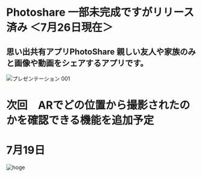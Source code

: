 # Photoshare 一部未完成ですがリリース済み ＜7月26日現在＞
## 思い出共有アプリPhotoShare 親しい友人や家族のみと画像や動画をシェアするアプリです。



![プレゼンテーション 001](https://user-images.githubusercontent.com/67153136/180965954-4b7b6722-f0e2-44bf-a67c-531533c6c430.jpeg)


# 次回　ARでどの位置から撮影されたのかを確認できる機能を追加予定

# 7月19日
![hoge](https://user-images.githubusercontent.com/67153136/179705424-3428a119-01d4-4fb6-a023-1dbdd1d508a4.png)
